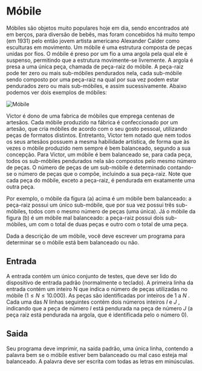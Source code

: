 # Móbile

Móbiles são objetos muito populares hoje em dia, sendo encontrados até em berços, para diversão de bebês, mas foram concebidos há muito tempo (em 1931) pelo então jovem artista americano Alexander Calder como esculturas em movimento. Um móbile é uma estrutura composta de peças unidas por fios. O móbile é preso por um fio a uma argola pela qual ele é suspenso, permitindo que a estrutura movimente-se livremente. A argola é presa a uma única peça, chamada de peça-raiz do móbile. A peça-raiz pode ter zero ou mais sub-móbiles pendurados nela, cada sub-móbile sendo composto por uma peça-raiz na qual por sua vez podem estar pendurados zero ou mais sub-móbiles, e assim sucessivamente. Abaixo podemos ver dois exemplos de móbiles:

![Móbile](https://resources.beecrowd.com.br/gallery/images/contests/UOJ_161_E.png)

Victor é dono de uma fabrica de móbiles que emprega centenas de artesãos. Cada móbile produzido na fábrica é confeccionado por um artesão, que cria móbiles de acordo com o seu gosto pessoal, utilizando peças de formatos distintos. Entretanto, Victor tem notado que nem todos os seus artesãos possuem a mesma habilidade artística, de forma que às vezes o móbile produzido nem sempre é bem balanceado, segundo a sua concepção. Para Victor, um móbile é bem balanceado se, para cada peça, todos os sub-móbiles pendurados nela são compostos pelo mesmo número de peças. O número de peças de um sub-móbile é determinado contando-se o número de peças que o compõe, incluindo a sua peça-raiz. Note que cada peça do móbile, exceto a peça-raiz, é pendurada em exatamente uma outra peça.

Por exemplo, o móbile da figura (a) acima é um móbile bem balanceado: a peça-raiz possui um único sub-móbile, que por sua vez possui três sub-móbiles, todos com o mesmo número de peças (uma única). Já o móbile da figura (b) é um móbile mal balanceado: a peça-raiz possui dois sub-móbiles, um com o total de duas peças e outro com o total de uma peça.

Dada a descrição de um móbile, você deve escrever um programa para determinar se o móbile está bem balanceado ou não.

## Entrada

A entrada contém um único conjunto de testes, que deve ser lido do dispositivo de entrada padrão (normalmente o teclado). A primeira linha da entrada contém um inteiro N que indica o número de peças utilizadas no móbile $(1 \leq N \leq 10.000)$. As peças são identificadas por inteiros de $1$ a $N$ . Cada uma das $N$ linhas seguintes contém dois números inteiros $I$ e $J$ , indicando que a peça de número $I$ está pendurada na peça de número $J$ (a peça raiz está pendurada na argola, que é identificada pelo o número $0$).

## Saida

Seu programa deve imprimir, na saída padrão, uma única linha, contendo a palavra bem se o móbile estiver bem balanceado ou mal caso esteja mal balanceado. A palavra deve ser escrita com todas as letras em minúsculas.